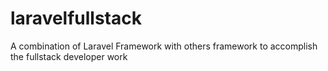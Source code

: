 # laravelfullstack
A combination of Laravel Framework with others framework to accomplish the fullstack developer work
